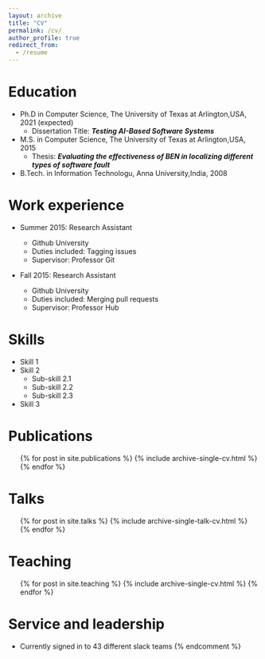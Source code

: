 ```yaml
---
layout: archive
title: "CV"
permalink: /cv/
author_profile: true
redirect_from:
  - /resume
---
```


Education
======
* Ph.D in Computer Science, The University of Texas at Arlington,USA, 2021 (expected)
  * Dissertation Title: ***Testing AI-Based Software Systems***
* M.S. in Computer Science, The University of Texas at Arlington,USA, 2015
  * Thesis: ***Evaluating the effectiveness of BEN in localizing different types of software fault***
* B.Tech. in Information Technologu, Anna University,India, 2008


Work experience
======
* Summer 2015: Research Assistant
  * Github University
  * Duties included: Tagging issues
  * Supervisor: Professor Git

* Fall 2015: Research Assistant
  * Github University
  * Duties included: Merging pull requests
  * Supervisor: Professor Hub
  
Skills
======
* Skill 1
* Skill 2
  * Sub-skill 2.1
  * Sub-skill 2.2
  * Sub-skill 2.3
* Skill 3

Publications
======
  <ul>{% for post in site.publications %}
    {% include archive-single-cv.html %}
  {% endfor %}</ul>
  
Talks
======
  <ul>{% for post in site.talks %}
    {% include archive-single-talk-cv.html %}
  {% endfor %}</ul>
  
Teaching
======
  <ul>{% for post in site.teaching %}
    {% include archive-single-cv.html %}
  {% endfor %}</ul>
  
Service and leadership
======
* Currently signed in to 43 different slack teams
{% endcomment %}
